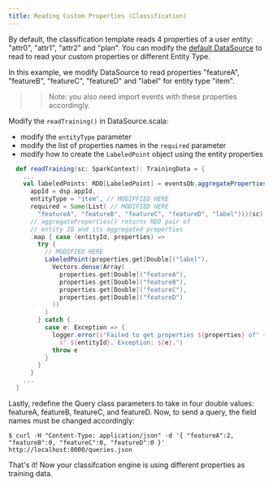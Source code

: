 ```yaml
---
title: Reading Custom Properties (Classification)
---
```


By default, the classification template reads 4 properties of a user entity: "attr0", "attr1", "attr2" and "plan". You can modify the [default DataSource](/templates/classification/dase/#data) to read to read your custom properties or different Entity Type.

In this example, we modify DataSource to read properties "featureA", "featureB", "featureC", "featureD" and "label" for entity type "item".

>> Note: you also need import events with these properties accordingly.

Modify the `readTraining()` in DataSource.scala:

- modify the `entityType` parameter
- modify the list of properties names in the `required` parameter
- modify how to create the `LabeledPoint` object using the entity properties

```scala
  def readTraining(sc: SparkContext): TrainingData = {
    ...
    val labeledPoints: RDD[LabeledPoint] = eventsDb.aggregateProperties(
      appId = dsp.appId,
      entityType = "item", // MODIFFIED HERE
      required = Some(List( // MODIFIED HERE
        "featureA", "featureB", "featureC", "featureD", "label")))(sc)
      // aggregateProperties() returns RDD pair of
      // entity ID and its aggregated properties
      .map { case (entityId, properties) =>
        try {
          // MODIFIED HERE
          LabeledPoint(properties.get[Double]("label"),
            Vectors.dense(Array(
              properties.get[Double]("featureA"),
              properties.get[Double]("featureB"),
              properties.get[Double]("featureC"),
              properties.get[Double]("featureD")
            ))
          )
        } catch {
          case e: Exception => {
            logger.error(s"Failed to get properties ${properties} of" +
              s" ${entityId}. Exception: ${e}.")
            throw e
          }
        }
      }
    ...
  }
```

Lastly, redefine the Query class parameters to take in four double values: featureA, featureB, featureC, and featureD. Now, to send a query, the field names must be changed accordingly:

```
$ curl -H "Content-Type: application/json" -d '{ "featureA":2, "featureB":0, "featureC":0, "featureD":0 }' http://localhost:8000/queries.json
```

That's it! Now your classifcation engine is using different properties as training data.
